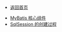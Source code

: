 * [返回首页](/README.md)
- [MyBatis 核心组件](/MyBatis/MyBatis-1.md)
- [SqlSession 的创建过程](/MyBatis/MyBatis-2.md)